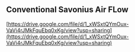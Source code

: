 ## Conventional Savonius Air FLow
[https://drive.google.com/file/d/1_xWSxtQYmOux-VaVi4rJMkFquEbq0xKg/view?usp=sharing](https://drive.google.com/file/d/1_xWSxtQYmOux-VaVi4rJMkFquEbq0xKg/view?usp=sharing)

